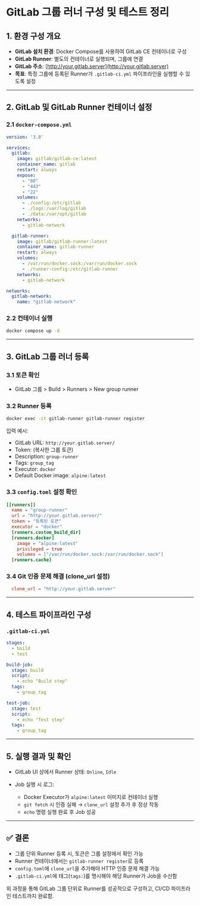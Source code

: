# GitLab 그룹 러너 구성 및 테스트 정리

## 1. 환경 구성 개요

* **GitLab 설치 환경**: Docker Compose를 사용하여 GitLab CE 컨테이너로 구성
* **GitLab Runner**: 별도의 컨테이너로 실행되며, 그룹에 연결
* **GitLab 주소**: [http://your.gitlab.server](http://your.gitlab.server)
* **목표**: 특정 그룹에 등록된 Runner가 `.gitlab-ci.yml` 파이프라인을 실행할 수 있도록 설정

---

## 2. GitLab 및 GitLab Runner 컨테이너 설정

### 2.1 `docker-compose.yml`

```yaml
version: '3.8'

services:
  gitlab:
    image: gitlab/gitlab-ce:latest
    container_name: gitlab
    restart: always
    expose:
      - "80"
      - "443"
      - "22"
    volumes:
      - ./config:/etc/gitlab
      - ./logs:/var/log/gitlab
      - ./data:/var/opt/gitlab
    networks:
      - gitlab-network

  gitlab-runner:
    image: gitlab/gitlab-runner:latest
    container_name: gitlab-runner
    restart: always
    volumes:
      - /var/run/docker.sock:/var/run/docker.sock
      - ./runner-config:/etc/gitlab-runner
    networks:
      - gitlab-network

networks:
  gitlab-network:
    name: "gitlab-network"
```

### 2.2 컨테이너 실행

```bash
docker compose up -d
```

---

## 3. GitLab 그룹 러너 등록

### 3.1 토큰 확인

* GitLab 그룹 > Build > Runners > New group runner

### 3.2 Runner 등록

```bash
docker exec -it gitlab-runner gitlab-runner register
```

입력 예시:

* GitLab URL: `http://your.gitlab.server/`
* Token: (복사한 그룹 토큰)
* Description: `group-runner`
* Tags: `group_tag`
* Executor: `docker`
* Default Docker image: `alpine:latest`

### 3.3 `config.toml` 설정 확인

```toml
[[runners]]
  name = "group-runner"
  url = "http://your.gitlab.server/"
  token = "등록된 토큰"
  executor = "docker"
  [runners.custom_build_dir]
  [runners.docker]
    image = "alpine:latest"
    privileged = true
    volumes = ["/var/run/docker.sock:/var/run/docker.sock"]
  [runners.cache]
```

### 3.4 Git 인증 문제 해결 (clone\_url 설정)

```toml
  clone_url = "http://your.gitlab.server"
```

---

## 4. 테스트 파이프라인 구성

### `.gitlab-ci.yml`

```yaml
stages:
  - build
  - test

build-job:
  stage: build
  script:
    - echo "Build step"
  tags:
    - group_tag

test-job:
  stage: test
  script:
    - echo "Test step"
  tags:
    - group_tag
```

---

## 5. 실행 결과 및 확인

* GitLab UI 상에서 Runner 상태: `Online`, `Idle`
* Job 실행 시 로그:

  * Docker Executor가 `alpine:latest` 이미지로 컨테이너 실행
  * `git fetch` 시 인증 실패 → `clone_url` 설정 추가 후 정상 작동
  * `echo` 명령 실행 완료 후 Job 성공

---

## ✅ 결론

* 그룹 단위 Runner 등록 시, 토큰은 그룹 설정에서 확인 가능
* Runner 컨테이너에서는 `gitlab-runner register`로 등록
* `config.toml`에 `clone_url`을 추가해야 HTTP 인증 문제 해결 가능
* `.gitlab-ci.yml`에 태그(`tags:`)를 명시해야 해당 Runner가 Job을 수신함

위 과정을 통해 GitLab 그룹 단위로 Runner를 성공적으로 구성하고, CI/CD 파이프라인 테스트까지 완료함.

